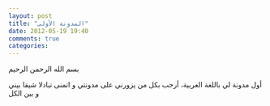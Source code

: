 ```yaml
---
layout: post
title: "المدونة الأولى"
date: 2012-05-19 19:40
comments: true
categories: 
---
```

بسم الله الرحمن الرحيم

أول مدونة لي باللغة العربية، أرحب بكل من يزورني على مدونتي و اتمنى تبادلا شيقا بيني و بين الكل


